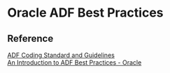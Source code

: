 # Oracle ADF Best Practices


## Reference

[ADF Coding Standard and Guidelines](https://adfblog.wordpress.com/2014/01/09/adf-coding-standard-and-guidelines/)  
[An Introduction to ADF Best Practices - Oracle](https://www.oracle.com/technetwork/cn/java/introduction-best-practices-131743.pdf)
